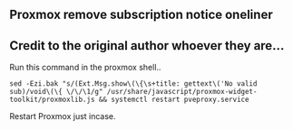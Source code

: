 ## Proxmox remove subscription notice oneliner
## Credit to the original author whoever they are...

Run this command in the proxmox shell..
```
sed -Ezi.bak "s/(Ext.Msg.show\(\{\s+title: gettext\('No valid sub)/void\(\{ \/\/\1/g" /usr/share/javascript/proxmox-widget-toolkit/proxmoxlib.js && systemctl restart pveproxy.service
```
Restart Proxmox just incase.

